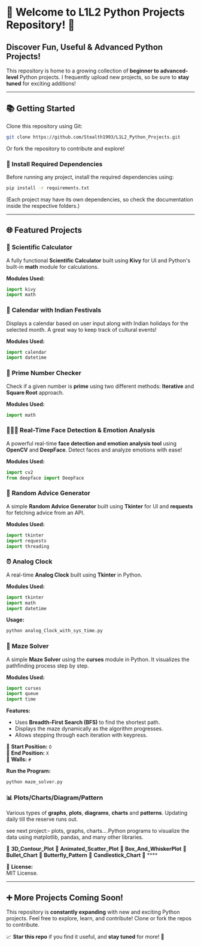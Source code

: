 # 🌟 **Welcome to L1L2 Python Projects Repository!** 🌟  

## **Discover Fun, Useful & Advanced Python Projects!**  
This repository is home to a growing collection of **beginner to advanced-level** Python projects. I frequently upload new projects, so be sure to **stay tuned** for exciting additions!  

---

## **📚 Getting Started**  
Clone this repository using Git:  
```bash  
git clone https://github.com/Stealth1993/L1L2_Python_Projects.git  
```
Or fork the repository to contribute and explore!  

### **📝 Install Required Dependencies**  
Before running any project, install the required dependencies using:  
```bash  
pip install -r requirements.txt  
```
(Each project may have its own dependencies, so check the documentation inside the respective folders.)  

---

## **🌐 Featured Projects**  
### 🎯 **Scientific Calculator**  
A fully functional **Scientific Calculator** built using **Kivy** for UI and Python's built-in **math** module for calculations.  

**Modules Used:**  
```python  
import kivy  
import math  
```

### 🌟 **Calendar with Indian Festivals**  
Displays a calendar based on user input along with Indian holidays for the selected month. A great way to keep track of cultural events!  

**Modules Used:**  
```python  
import calendar  
import datetime  
```

### 🔢 **Prime Number Checker**  
Check if a given number is **prime** using two different methods: **Iterative** and **Square Root** approach.  

**Modules Used:**  
```python  
import math  
```

### 👨‍👩‍👦 **Real-Time Face Detection & Emotion Analysis**  
A powerful real-time **face detection and emotion analysis tool** using **OpenCV** and **DeepFace**. Detect faces and analyze emotions with ease!  

**Modules Used:**  
```python  
import cv2  
from deepface import DeepFace  
```

### 🎯 **Random Advice Generator**  
A simple **Random Advice Generator** built using **Tkinter** for UI and **requests** for fetching advice from an API.  

**Modules Used:**  
```python  
import tkinter  
import requests  
import threading  
```
### ⏰ **Analog Clock**  
A real-time **Analog Clock** built using **Tkinter** in Python.  

**Modules Used:**  
```python  
import tkinter  
import math  
import datetime  
```  

**Usage:**  
```sh  
python analog_Clock_with_sys_time.py  
```  

### 🏁 **Maze Solver**  
A simple **Maze Solver** using the **curses** module in Python. It visualizes the pathfinding process step by step.

**Modules Used:**  
```python
import curses  
import queue  
import time  
```

**Features:**  
- Uses **Breadth-First Search (BFS)** to find the shortest path.  
- Displays the maze dynamically as the algorithm progresses.  
- Allows stepping through each iteration with keypress.  

🔹 **Start Position:** `O`  
🔹 **End Position:** `X`  
🔹 **Walls:** `#`  

**Run the Program:**  
```sh
python maze_solver.py
```

### 📊 **Plots/Charts/Diagram/Pattern** 
Various types of **graphs**, **plots**, **diagrams**, **charts** and **patterns**.
Updating daily till the reserve runs out.

see next project:- plots, graphs, charts....Python programs to visualize the data using matplotlib, pandas, and many other libraries.

🔹 **3D_Contour_Plot**
🔹 **Animated_Scatter_Plot**
🔹 **Box_And_WhiskerPlot**
🔹 **Bullet_Chart**
🔹 **Butterfly_Pattern**
🔹 **Candlestick_Chart**
🔹 ****

📜 **License:**  
MIT License.

---

## **➕ More Projects Coming Soon!**  
This repository is **constantly expanding** with new and exciting Python projects. Feel free to explore, learn, and contribute! Clone or fork the repos to contribute.  

📈 **Star this repo** if you find it useful, and **stay tuned** for more! 💟  

